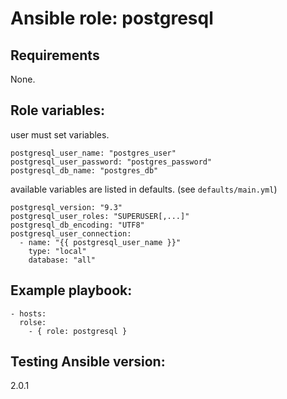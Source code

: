 Ansible role: postgresql
====
Requirements
----
None.

Role variables:
----
user must set variables.
```
postgresql_user_name: "postgres_user"
postgresql_user_password: "postgres_password"
postgresql_db_name: "postgres_db"
```

available variables are listed in defaults. (see `defaults/main.yml`)
```
postgresql_version: "9.3"
postgresql_user_roles: "SUPERUSER[,...]"
postgresql_db_encoding: "UTF8"
postgresql_user_connection:
  - name: "{{ postgresql_user_name }}"
    type: "local"
    database: "all"
```

Example playbook:
----
```
- hosts:
  rolse:
    - { role: postgresql }
```

Testing Ansible version:
---
2.0.1
